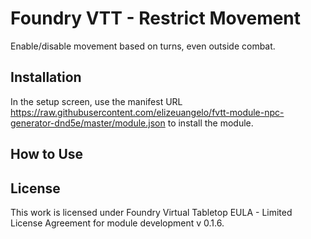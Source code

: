 # Foundry VTT - Restrict Movement

Enable/disable movement based on turns, even outside combat.

## Installation

In the setup screen, use the manifest URL https://raw.githubusercontent.com/elizeuangelo/fvtt-module-npc-generator-dnd5e/master/module.json to install the module.

## How to Use

## License

This work is licensed under Foundry Virtual Tabletop EULA - Limited License Agreement for module development v 0.1.6.
